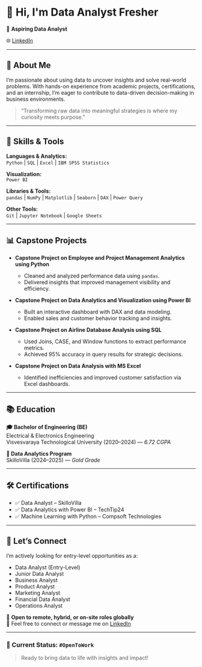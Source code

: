 # 👋 Hi, I'm Data Analyst Fresher

🎯 **Aspiring Data Analyst**

🌐 [LinkedIn](https://www.linkedin.com/in/bharath-n-789148308)

---

## 🚀 About Me

I’m passionate about using data to uncover insights and solve real-world problems. With hands-on experience from academic projects, certifications, and an internship, I’m eager to contribute to data-driven decision-making in business environments.

> “Transforming raw data into meaningful strategies is where my curiosity meets purpose.”

---

## 🧠 Skills & Tools

**Languages & Analytics:**  
`Python` | `SQL` | `Excel` | `IBM SPSS Statistics`  

**Visualization:**  
`Power BI`  

**Libraries & Tools:**  
`pandas` | `NumPy` | `Matplotlib` | `Seaborn` | `DAX` | `Power Query`

**Other Tools:**  
`Git` | `Jupyter Notebook` | `Google Sheets`

---

## 📊 Capstone Projects

- **Capstone Project on Employee and Project Management Analytics using Python**
  - Cleaned and analyzed performance data using `pandas`.
  - Delivered insights that improved management visibility and efficiency.

- **Capstone Project on Data Analytics and Visualization using Power BI**
  - Built an interactive dashboard with DAX and data modeling.
  - Enabled sales and customer behavior tracking and insights.

- **Capstone Project on Airline Database Analysis using SQL**
  - Used Joins, CASE, and Window functions to extract performance metrics.
  - Achieved 95% accuracy in query results for strategic decisions.

- **Capstone Project on Data Analysis with MS Excel**
  - Identified inefficiencies and improved customer satisfaction via Excel dashboards.

---

## 📚 Education

**🎓 Bachelor of Engineering (BE)**  
Electrical & Electronics Engineering  
Visvesvaraya Technological University (2020–2024)  — *6.72 CGPA*

**📘 Data Analytics Program**  
SkilloVilla (2024–2025) — *Gold Grade*

---

## 🛠️ Certifications

- ✅ Data Analyst – SkilloVilla  
- ✅ Data Analytics with Power BI – TechTip24  
- ✅ Machine Learning with Python – Compsoft Technologies

---

## 🤝 Let’s Connect

I’m actively looking for entry-level opportunities as a:
- Data Analyst (Entry-Level)
- Junior Data Analyst  
- Business Analyst
- Product Analyst
- Marketing Analyst
- Financial Data Analyst
- Operations Analyst
  


📩 **Open to remote, hybrid, or on-site roles globally**  
💬 Feel free to connect or message me on [LinkedIn](https://www.linkedin.com/in/bharath-n-789148308)

---

### 📌 Current Status: `#OpenToWork`  
> Ready to bring data to life with insights and impact!

